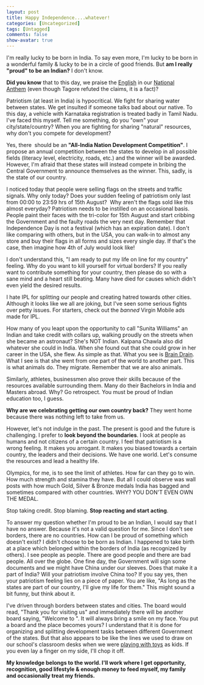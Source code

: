 ```yaml
---
layout: post
title: Happy Independence....whatever!
categories: [Uncategorized]
tags: [Untagged]
comments: false
show-avatar: true
---
```


I'm really lucky to be born in India. To say even more, I'm lucky to be born in a wonderful family &amp; lucky to be in a circle of good friends. But <strong>am I really "proud" to be an Indian?</strong> I don't know.

<strong>Did you know</strong> that to this day, we praise the <a href="http://sreenivasbhaskara.blogspot.in/2008/11/true-meaning-of-indian-national-anthem.html" target="_blank" rel="noopener">English</a> in our <a href="http://en.wikipedia.org/wiki/Jana_Gana_Mana#Controversy" target="_blank" rel="noopener">National Anthem</a> (even though Tagore refuted the claims, it is a fact)?

Patriotism (at least in India) is hypocritical. We fight for sharing water between states. We get insulted if someone talks bad about our native. To this day, a vehicle with Karnataka registration is treated badly in Tamil Nadu. I've faced this myself. Tell me something, do you "own" your city/state/country? When you are fighting for sharing "natural" resources, why don't you compete for development?

Yes, there  should be an<strong> "All-India Nation Development Competition"</strong>. I propose an annual competition between the states to develop in all possible fields (literacy level, electricity, roads, etc.) and the winner will be awarded. However, I'm afraid that these states will instead compete in bribing the Central Government to announce themselves as the winner. This, sadly, is the state of our country.

I noticed today that people were selling flags on the streets and traffic signals. Why only today? Does your sudden feeling of patriotism only last from 00:00 to 23:59 hrs of 15th August?  Why aren't the flags sold like this almost everyday? Patriotism needs to be instilled on an occasional basis. People paint their faces with the tri-color for 15th August and start cribbing the Government and the faulty roads the very next day. Remember that Independence Day is not a festival (which has an expiration date). I don't like comparing with others, but in the USA, you can walk-in to almost any store and buy their flags in all forms and sizes every single day. If that's the case, then imagine how 4th of July would look like!

I don't understand this, "I am ready to put my life on line for my country" feeling. Why do you want to kill yourself for virtual borders? If you really want to contribute something for your country, then please do so with a sane mind and a heart still beating. Many have died for causes which didn't even yield the desired results.

I hate IPL for splitting our people and creating hatred towards other cities. Although it looks like we all are joking, but I've seen some serious fights over petty issues. For starters, check out the <em>banned</em> Virgin Mobile ads made for IPL.

How many of you leapt upon the opportunity to call "Sunita Williams" an Indian and take credit with collars up, walking proudly on the streets when she became an astronaut? She's NOT Indian. Kalpana Chawla also did whatever she could in India. When she found out that she could grow in her career in the USA, she flew. As simple as that. What you see is <a href="http://en.wikipedia.org/wiki/Brain_drain" target="_blank" rel="noopener">Brain Drain</a>. What I see is that she went from one part of the world to another part. This is what animals do. They migrate. Remember that we are also animals.

Similarly, athletes, businessmen also prove their skills because of the resources available surrounding them. Many do their Bachelors in India and Masters abroad. Why? Go retrospect. You must be proud of Indian education too, I guess.

<strong>Why are we celebrating getting our own country back?</strong> They went home because there was nothing left to take from us.

However, let's not indulge in the past. The present is good and the future is challenging. I prefer to <strong>look beyond the boundaries</strong>. I look at people as humans and not citizens of a certain country. I feel that patriotism is a wrong feeling. It makes you arrogant. It makes you biased towards a certain country, the leaders and their decisions. We have one world. Let's consume the resources and lead a healthy life.

Olympics, for me, is to see the limit of athletes. How far can they go to win. How much strength and stamina they have. But all I could observe was wall posts with how much Gold, Silver &amp; Bronze medals India has bagged and sometimes compared with other countries. WHY? YOU DON'T EVEN OWN THE MEDAL.

Stop taking credit. Stop blaming. <strong>Stop reacting and start acting</strong>.

To answer my question whether I'm proud to be an Indian, I would say that I have no answer. Because it's not a valid question for me. Since I don't see borders, there are no countries. How can I be proud of something which doesn't exist? I didn't choose to be born as Indian. I happened to take birth at a place which belonged within the borders of India (as recognized by others). I see people as people. There are good people and there are bad people. All over the globe. One fine day, the Government will sign some documents and we might have China under our sleeves. Does that make it a part of India? Will your patriotism involve China too? If you say yes, then your patriotism feeling lies on a piece of paper. You are like, "As long as the states are part of our country, I'll give my life for them." This might sound a bit funny, but think about it.

I've driven through borders between states and cities. The board would read, "Thank you for visiting us" and immediately there will be another board saying, "Welcome to ". It will always bring a smile on my face. You put a board and the place becomes yours? I understand that it is done for organizing and splitting development tasks between different Government of the states. But that also appears to be like the lines we used to draw on our school's classroom desks when we were <a href="https://bestforthekids.com/boys-toys-gifts/">playing with toys</a> as kids. If you even lay a finger on my side, I'll chop it off.

<strong>My knowledge belongs to the world. I'll work where I get opportunity, recognition, good lifestyle &amp; enough money to feed myself, my family and occasionally treat my friends.</strong>